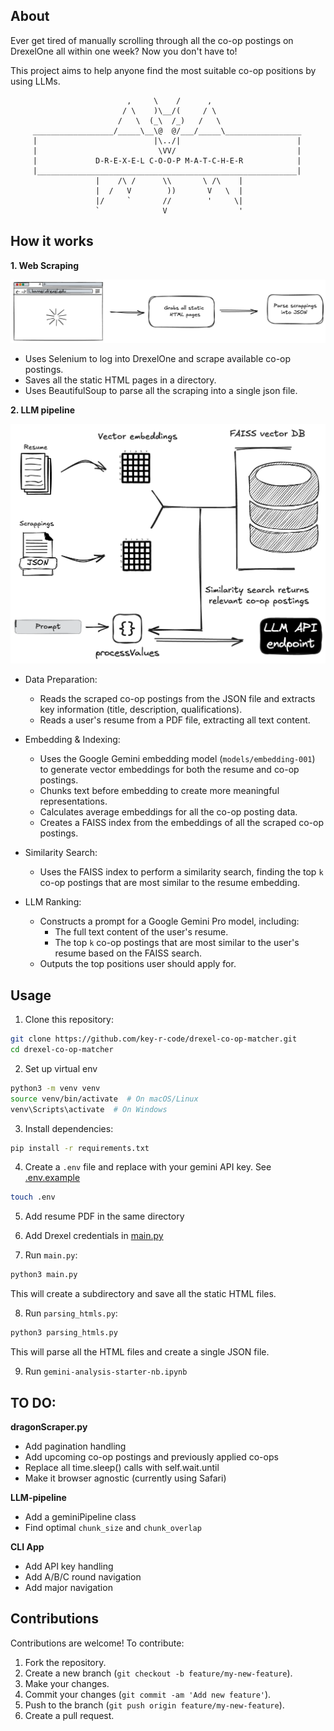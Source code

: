 ## About

Ever get tired of manually scrolling through all the co-op postings on DrexelOne all within one week? Now you don't have to!

This project aims to help anyone find the most suitable co-op positions by using LLMs.

```
                          ,     \    /      ,
                         / \    )\__/(     / \
                        /   \  (_\  /_)   /   \
     __________________/_____\__\@  @/___/_____\_________________
     |                          |\../|                          |
     |                           \VV/                           |
     |             D-R-E-X-E-L C-O-O-P M-A-T-C-H-E-R            |                      
     |__________________________________________________________|
                   |    /\ /      \\       \ /\    |
                   |  /   V        ))       V   \  |
                   |/     `       //        '     \| 
                   `              V                ' 
 ```

## How it works

**1. Web Scraping**

![image](./figures/web_scraping.png)

* Uses Selenium to log into DrexelOne and scrape available co-op postings.
* Saves all the static HTML pages in a directory.
* Uses BeautifulSoup to parse all the scraping into a single json file.

**2. LLM pipeline**

![image](./figures/LLM_pipeline.png)

* Data Preparation:

    * Reads the scraped co-op postings from the JSON file and extracts key information (title, description, qualifications).
    * Reads a user's resume from a PDF file, extracting all text content.

* Embedding & Indexing:

    * Uses the Google Gemini embedding model (`models/embedding-001`) to generate vector embeddings for both the resume and co-op postings.
    * Chunks text before embedding to create more meaningful representations.
    * Calculates average embeddings for all the co-op posting data.
    * Creates a FAISS index from the embeddings of all the scraped co-op postings.

* Similarity Search:

    * Uses the FAISS index to perform a similarity search, finding the top `k` co-op postings that are most similar to the resume embedding.

* LLM Ranking:

    * Constructs a prompt for a Google Gemini Pro model, including:
        * The full text content of the user's resume.
        * The top `k` co-op postings that are most similar to the user's resume based on the FAISS search.
    * Outputs the top positions user should apply for.


## Usage

1. Clone this repository:
```bash
git clone https://github.com/key-r-code/drexel-co-op-matcher.git
cd drexel-co-op-matcher
```

2. Set up virtual env
```bash
python3 -m venv venv
source venv/bin/activate  # On macOS/Linux
venv\Scripts\activate  # On Windows
```

3. Install dependencies:
```bash
pip install -r requirements.txt
```

4. Create a `.env` file and replace with your gemini API key. See [.env.example](.env.example)
```bash
touch .env
```

5. Add resume PDF in the same directory

6. Add Drexel credentials in [main.py](main.py)

7. Run `main.py`:
```bash
python3 main.py
```
This will create a subdirectory and save all the static HTML files.

8. Run `parsing_htmls.py`:
```bash
python3 parsing_htmls.py
```
This will parse all the HTML files and create a single JSON file.

9. Run `gemini-analysis-starter-nb.ipynb`

## TO DO:

**dragonScraper.py**

- Add pagination handling
- Add upcoming co-op postings and previously applied co-ops 
- Replace all time.sleep() calls with self.wait.until
- Make it browser agnostic (currently using Safari)

**LLM-pipeline**

- Add a geminiPipeline class
- Find optimal `chunk_size` and `chunk_overlap`

**CLI App**

- Add API key handling
- Add A/B/C round navigation
- Add major navigation



## Contributions

Contributions are welcome! To contribute:

1. Fork the repository.
2. Create a new branch (`git checkout -b feature/my-new-feature`).
3. Make your changes.
4. Commit your changes (`git commit -am 'Add new feature'`).
5. Push to the branch (`git push origin feature/my-new-feature`).
6. Create a pull request.

